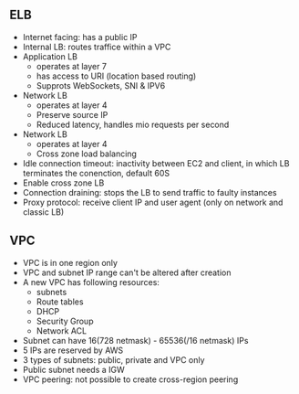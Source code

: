 ## ELB
* Internet facing: has a public IP
* Internal LB: routes traffice within a VPC
* Application LB
  * operates at layer 7
  * has access to URI (location based routing)
  * Supprots WebSockets, SNI & IPV6
* Network LB
  * operates at layer 4
  * Preserve source IP
  * Reduced latency, handles mio requests per second  
* Network LB
  * operates at layer 4
  * Cross zone load balancing
* Idle connection timeout: inactivity between EC2 and client, in which LB terminates the conenction, default 60S
* Enable cross zone LB
* Connection draining: stops the LB to send traffic to faulty instances
* Proxy protocol: receive client IP and user agent (only on network and classic LB)

## VPC
* VPC is in one region only
* VPC and subnet IP range can't be altered after creation
* A new VPC has following resources:
  * subnets
  * Route tables
  * DHCP
  * Security Group
  * Network ACL
* Subnet can have 16(728 netmask) - 65536(/16 netmask) IPs
* 5 IPs are reserved by AWS
* 3 types of subnets: public, private and VPC only
* Public subnet needs a IGW
* VPC peering: not possible to create cross-region peering
